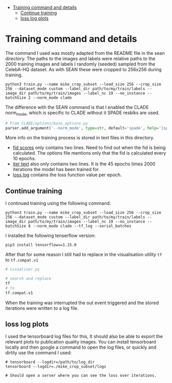 - [Training command and details](#orgd94f98f)
  - [Continue training](#org65fb83d)
  - [loss log plots](#org8643a0f)


<a id="orgd94f98f"></a>

# Training command and details

The command I used was mostly adapted from the README file in the sean directory. The paths to the images and labels were relative paths to the 2000 training images and labels I randomly (seeded) sampled from the CelebA-HQ dataset. As with SEAN these were cropped to 256x256 during training.

```shell
python3 train.py --name mike_crop_subset --load_size 256 --crop_size 256 --dataset_mode custom --label_dir path/to/my/train/labels --image_dir path/to/my/train/images --label_nc 19 --no_instance --batchSize 2 --norm_mode clade
```

The difference with the SEAN command is that I enabled the CLADE norm<sub>mode</sub>, which is specific to CLADE without it SPADE resblks are used.

```python
# From CLADE/options/base_options.py
parser.add_argument('--norm_mode', type=str, default='spade', help='[spade | clade]')
```

More info on the training process is stored in text files in this directory.

-   [fid scores](fid.txt) only contains two lines. Need to find out when the fid is being calculated. The options file mentions only that the fid is calculated every 10 epochs.
-   [iter text](iter.txt) also only contains two lines. It is the 45 epochs times 2000 iterations the model has been trained for.
-   [loss log](loss_log.txt) contains the loss function value per epoch.


<a id="org65fb83d"></a>

## Continue training

I continued training using the following command:

```shell
python3 train.py --name mike_crop_subset --load_size 256 --crop_size 256 --dataset_mode custom --label_dir path/to/my/train/labels --image_dir path/to/my/train/images --label_nc 19 --no_instance --batchSize 8 --norm_mode clade --tf_log --serial_batches
```

I installed the following tenserflow version:

```shell
pip3 install tensorflow==1.15.0
```

After that for some reason I still had to replace in the visualisation utility `tf` to `tf.compat.v1`

```python
# visualiser.py

# search and replace
tf
# to
tf.compat.v1
```

When the training was interrupted the out event triggered and the stored iterations were written to a log file.


<a id="org8643a0f"></a>

## loss log plots

I used the tensorboard log files for this, It should also be able to export the relevant plots to publication quality images. You can install tensorboard locally and then google a command to open the log files, or quickly and dirtily use the command I used:

```shell
# tensorboard --logdir=/path/to/log_dir
tensorboard --logdir=./mike_crop_subset/logs

# Should open a server where you can see the loss over iterations.
```
